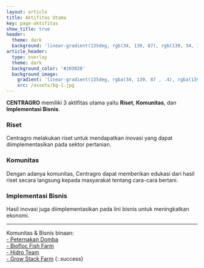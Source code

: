 ```yaml
---
layout: article
title: Aktifitas Utama
key: page-aktifitas
show_title: true
header:
  theme: dark
  background: 'linear-gradient(135deg, rgb(34, 139, 87), rgb(139, 34, 139))'
article_header:
  type: overlay
  theme: dark
  background_color: '#203028'
  background_image:
    gradient: 'linear-gradient(135deg, rgba(34, 139, 87 , .4), rgba(139, 34, 139, .4))'
    src: /assets/bg-1.jpg
---
```


**CENTRAGRO** memiliki 3 aktifitas utama yaitu **Riset**, **Komunitas**, dan **Implementasi Bisnis**.

### Riset

Centragro melakukan riset untuk mendapatkan inovasi yang dapat diimplementasikan pada sektor pertanian.

### Komunitas

Dengan adanya komunitas, Centragro dapat memberikan edukasi dari hasil riset secara langsung kepada masyarakat tentang cara-cara bertani.

### Implementasi Bisnis

Hasil inovasi juga diimplementasikan pada lini bisnis untuk meningkatkan ekonomi.

<hr/>

Komunitas & Bisnis binaan:<br>
[- Peternakan Domba](http://wa.me/6287887621613)<br/>
[- Biofloc Fish Farm](http://wa.me/6281617345852)<br/>
[- Hidro Team](https://instagram.com/hidroteam_pdg)<br/>
[- Grow Stack Farm](https://instagram.com/gstackfarm)
{:.success}
